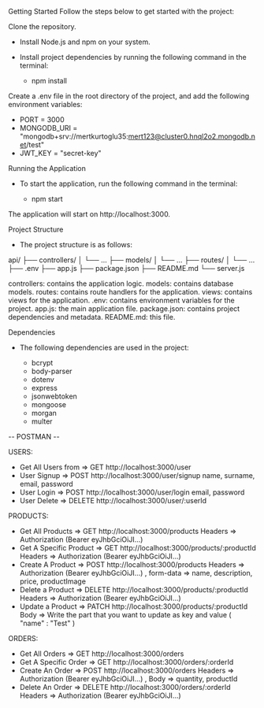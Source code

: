 Getting Started
Follow the steps below to get started with the project:

Clone the repository.

- Install Node.js and npm on your system.
- Install project dependencies by running the following command in the terminal:

  - npm install

Create a .env file in the root directory of the project, and add the following environment variables:

- PORT = 3000
- MONGODB_URI = "mongodb+srv://mertkurtoglu35:mert123@cluster0.hnql2o2.mongodb.net/test"
- JWT_KEY = "secret-key"

Running the Application

- To start the application, run the following command in the terminal:

  - npm start

The application will start on http://localhost:3000.

Project Structure

- The project structure is as follows:

api/
├── controllers/
│ └── ...
├── models/
│ └── ...
├── routes/
│ └── ...
├── .env
├── app.js
├── package.json
├── README.md
└── server.js

controllers: contains the application logic.
models: contains database models.
routes: contains route handlers for the application.
views: contains views for the application.
.env: contains environment variables for the project.
app.js: the main application file.
package.json: contains project dependencies and metadata.
README.md: this file.

Dependencies

- The following dependencies are used in the project:

  - bcrypt
  - body-parser
  - dotenv
  - express
  - jsonwebtoken
  - mongoose
  - morgan
  - multer

-- POSTMAN --

USERS:
- Get All Users from     => GET      http://localhost:3000/user
- User Signup            => POST     http://localhost:3000/user/signup
    name, surname, email, password
- User Login             => POST     http://localhost:3000/user/login
    email, password
- User Delete            => DELETE   http://localhost:3000/user/:userId

PRODUCTS:
- Get All Products       => GET      http://localhost:3000/products
    Headers => Authorization (Bearer eyJhbGciOiJI...)
- Get A Specific Product => GET      http://localhost:3000/products/:productId
    Headers => Authorization (Bearer eyJhbGciOiJI...)
- Create A Product       => POST     http://localhost:3000/products
    Headers => Authorization (Bearer eyJhbGciOiJI...) , form-data => name, description, price, productImage
- Delete a Product       => DELETE   http://localhost:3000/products/:productId
    Headers => Authorization (Bearer eyJhbGciOiJI...)
- Update a Product       => PATCH    http://localhost:3000/products/:productId
    Body => Write the part that you want to update as key and value ( "name" : "Test" )

ORDERS:
- Get All Orders         => GET      http://localhost:3000/orders
- Get A Specific Order   => GET      http://localhost:3000/orders/:orderId
- Create An Order        => POST     http://localhost:3000/orders
    Headers => Authorization (Bearer eyJhbGciOiJI...) , Body => quantity, productId
- Delete An Order        => DELETE   http://localhost:3000/orders/:orderId
    Headers => Authorization (Bearer eyJhbGciOiJI...)
